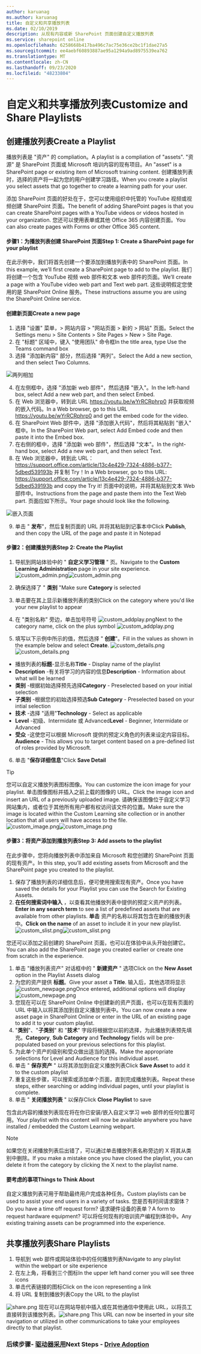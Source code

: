 ```yaml
---
author: karuanag
ms.author: karuanag
title: 自定义和共享播放列表
ms.date: 02/10/2019
description: 从现有内容或新 SharePoint 页面创建自定义播放列表
ms.service: sharepoint online
ms.openlocfilehash: 6258668b417ba496c7ac75e36ce2bc1f1dae27a5
ms.sourcegitcommit: ee4aebf60893887ae95a1294a9ad8975539ea762
ms.translationtype: MT
ms.contentlocale: zh-CN
ms.lasthandoff: 09/23/2020
ms.locfileid: "48233804"
---
```

# <a name="customize-and-share-playlists"></a><span data-ttu-id="3461d-103">自定义和共享播放列表</span><span class="sxs-lookup"><span data-stu-id="3461d-103">Customize and Share Playlists</span></span>

## <a name="create-a-playlist"></a><span data-ttu-id="3461d-104">创建播放列表</span><span class="sxs-lookup"><span data-stu-id="3461d-104">Create a Playlist</span></span>

<span data-ttu-id="3461d-105">播放列表是 "资产" 的 compliation。</span><span class="sxs-lookup"><span data-stu-id="3461d-105">A playlist is a compliation of "assets".</span></span> <span data-ttu-id="3461d-106">"资源" 是 SharePoint 页面或 Microsoft 培训内容的现有项目。</span><span class="sxs-lookup"><span data-stu-id="3461d-106">An "asset" is a SharePoint page or existing item of Microsoft training content.</span></span> <span data-ttu-id="3461d-107">创建播放列表时，选择的资产将一起为您的用户创建学习路径。</span><span class="sxs-lookup"><span data-stu-id="3461d-107">When you create a playlist you select assets that go together to create a learning path for your user.</span></span>  

<span data-ttu-id="3461d-108">添加 SharePoint 页面的好处在于，您可以使用组织中托管的 YouTube 视频或视频创建 SharePoint 页面。</span><span class="sxs-lookup"><span data-stu-id="3461d-108">The benefit of adding SharePoint pages is that you can create SharePoint pages with a YouTube videos or videos hosted in your organization.</span></span> <span data-ttu-id="3461d-109">您还可以使用表单或其他 Office 365 内容创建页面。</span><span class="sxs-lookup"><span data-stu-id="3461d-109">You can also create pages with Forms or other Office 365 content.</span></span>  

#### <a name="step-1-create-a-sharepoint-page-for-your-playlist"></a><span data-ttu-id="3461d-110">步骤1：为播放列表创建 SharePoint 页面</span><span class="sxs-lookup"><span data-stu-id="3461d-110">Step 1: Create a SharePoint page for your playlist</span></span>
<span data-ttu-id="3461d-111">在此示例中，我们将首先创建一个要添加到播放列表中的 SharePoint 页面。</span><span class="sxs-lookup"><span data-stu-id="3461d-111">In this example, we’ll first create a SharePoint page to add to the playlist.</span></span> <span data-ttu-id="3461d-112">我们将创建一个包含 YouTube 视频 web 部件和文本 web 部件的页面。</span><span class="sxs-lookup"><span data-stu-id="3461d-112">We’ll create a page with a YouTube video web part and Text web part.</span></span>  <span data-ttu-id="3461d-113">这些说明假定您使用的是 SharePoint Online 服务。</span><span class="sxs-lookup"><span data-stu-id="3461d-113">These instructions assume you are using the SharePoint Online service.</span></span> 

#### <a name="create-a-new-page"></a><span data-ttu-id="3461d-114">创建新页面</span><span class="sxs-lookup"><span data-stu-id="3461d-114">Create a new page</span></span>
1.  <span data-ttu-id="3461d-115">选择 "设置" 菜单，> 网站内容 > "网站页面 > 新的 > 网站" 页面。</span><span class="sxs-lookup"><span data-stu-id="3461d-115">Select the Settings menu > Site Contents > Site Pages > New > Site Page.</span></span>
2.  <span data-ttu-id="3461d-116">在 "标题" 区域中，键入 "使用团队" 命令框</span><span class="sxs-lookup"><span data-stu-id="3461d-116">In the title area, type Use the Teams command box</span></span>
3.  <span data-ttu-id="3461d-117">选择 "添加新内容" 部分，然后选择 "两列"。</span><span class="sxs-lookup"><span data-stu-id="3461d-117">Select the Add a new section, and then select Two Columns.</span></span>

![两列相加](media/clo365addtwocolumn.png)

4.  <span data-ttu-id="3461d-119">在左侧框中，选择 "添加新 web 部件"，然后选择 "嵌入"。</span><span class="sxs-lookup"><span data-stu-id="3461d-119">In the left-hand box, select Add a new web part, and then select Embed.</span></span> 
5.  <span data-ttu-id="3461d-120">在 Web 浏览器中，转到此 URL https://youtu.be/wYrRCRphrp0 并获取视频的嵌入代码。</span><span class="sxs-lookup"><span data-stu-id="3461d-120">In a Web browser, go to this URL https://youtu.be/wYrRCRphrp0 and get the embed code for the video.</span></span> 
6.  <span data-ttu-id="3461d-121">在 SharePoint Web 部件中，选择 "添加嵌入代码"，然后将其粘贴到 "嵌入" 框中。</span><span class="sxs-lookup"><span data-stu-id="3461d-121">In the SharePoint Web part, select Add Embed code and then paste it into the Embed box.</span></span> 
7.  <span data-ttu-id="3461d-122">在右侧的框中，选择 "添加新 web 部件"，然后选择 "文本"。</span><span class="sxs-lookup"><span data-stu-id="3461d-122">In the right-hand box, select Add a new web part, and then select Text.</span></span> 
8.  <span data-ttu-id="3461d-123">在 Web 浏览器中，转到此 URL： https://support.office.com/article/13c4e429-7324-4886-b377-5dbed539193b 并复制 Try！</span><span class="sxs-lookup"><span data-stu-id="3461d-123">In a Web browser, go to this URL: https://support.office.com/article/13c4e429-7324-4886-b377-5dbed539193b and copy the Try it!</span></span> <span data-ttu-id="3461d-124">页面中的说明，并将其粘贴到文本 Web 部件中。</span><span class="sxs-lookup"><span data-stu-id="3461d-124">Instructions from the page and paste them into the Text Web part.</span></span> <span data-ttu-id="3461d-125">页面应如下所示。</span><span class="sxs-lookup"><span data-stu-id="3461d-125">Your page should look like the following.</span></span> 

![嵌入页面](media/clo365teamscommandbox.png)

9.  <span data-ttu-id="3461d-127">单击 " **发布**"，然后复制页面的 URL 并将其粘贴到记事本中</span><span class="sxs-lookup"><span data-stu-id="3461d-127">Click **Publish**, and then copy the URL of the page and paste it in Notepad</span></span>

#### <a name="step-2-create-the-playlist"></a><span data-ttu-id="3461d-128">步骤2：创建播放列表</span><span class="sxs-lookup"><span data-stu-id="3461d-128">Step 2: Create the Playlist</span></span>

1. <span data-ttu-id="3461d-129">导航到网站体验中的 " **自定义学习管理** " 页。</span><span class="sxs-lookup"><span data-stu-id="3461d-129">Navigate to the **Custom Learning Administration** page in your site experience.</span></span>
<span data-ttu-id="3461d-130">![custom_admin.png](media/custom_admin.png)</span><span class="sxs-lookup"><span data-stu-id="3461d-130">![custom_admin.png](media/custom_admin.png)</span></span>
1. <span data-ttu-id="3461d-131">确保选择了 " **类别** "</span><span class="sxs-lookup"><span data-stu-id="3461d-131">Make sure **Category** is selected</span></span> 
1. <span data-ttu-id="3461d-132">单击要在其上显示新播放列表的类别</span><span class="sxs-lookup"><span data-stu-id="3461d-132">Click on the category where you'd like your new playlist to appear</span></span>
1. <span data-ttu-id="3461d-133">在 "类别名称" 旁边，单击加号符号 ![custom_addplay.png](media/custom_addplay.png)</span><span class="sxs-lookup"><span data-stu-id="3461d-133">Next to the category name, click on the plus symbol ![custom_addplay.png](media/custom_addplay.png)</span></span>

1. <span data-ttu-id="3461d-134">填写以下示例中所示的值，然后选择 " **创建**"。</span><span class="sxs-lookup"><span data-stu-id="3461d-134">Fill in the values as shown in the example below and select **Create**.</span></span> 
<span data-ttu-id="3461d-135">![custom_details.png](media/custom_details.png)</span><span class="sxs-lookup"><span data-stu-id="3461d-135">![custom_details.png](media/custom_details.png)</span></span>
- <span data-ttu-id="3461d-136">播放列表的**标题**-显示名称</span><span class="sxs-lookup"><span data-stu-id="3461d-136">**Title** - Display name of the playlist</span></span>
- <span data-ttu-id="3461d-137">**Description** -有关将学习的内容的信息</span><span class="sxs-lookup"><span data-stu-id="3461d-137">**Description** - Information about what will be learned</span></span>
- <span data-ttu-id="3461d-138">**类别** -根据初始选择预先选择</span><span class="sxs-lookup"><span data-stu-id="3461d-138">**Category** - Preselected based on your initial selection</span></span>
- <span data-ttu-id="3461d-139">**子类别** -根据您的初始选择预选</span><span class="sxs-lookup"><span data-stu-id="3461d-139">**Sub Category** - Preselected based on your intial selection</span></span>
- <span data-ttu-id="3461d-140">**技术** -选择 "适用"</span><span class="sxs-lookup"><span data-stu-id="3461d-140">**Technology** - Select as applicable</span></span>
- <span data-ttu-id="3461d-141">**Level** -初级、Intermidate 或 Advanced</span><span class="sxs-lookup"><span data-stu-id="3461d-141">**Level** - Beginner, Intermidate or Advanced</span></span>
- <span data-ttu-id="3461d-142">**受众** -这使您可以根据 Microsoft 提供的预定义角色的列表来设定内容目标。</span><span class="sxs-lookup"><span data-stu-id="3461d-142">**Audience** - This allows you to target content based on a pre-defined list of roles provided by Microsoft.</span></span>

6. <span data-ttu-id="3461d-143">单击 "**保存详细信息**"</span><span class="sxs-lookup"><span data-stu-id="3461d-143">Click **Save Detail**</span></span>

> [!TIP]
> <span data-ttu-id="3461d-144">您可以自定义播放列表图标图像。</span><span class="sxs-lookup"><span data-stu-id="3461d-144">You can customize the icon image for your playlist.</span></span>  <span data-ttu-id="3461d-145">单击图像图标并插入之前上载的图像的 URL。</span><span class="sxs-lookup"><span data-stu-id="3461d-145">Click the image icon and insert an URL of a previously uploaded image.</span></span>  <span data-ttu-id="3461d-146">请确保该图像位于自定义学习网站集内，或者位于其他所有用户都有权访问该文件的位置。</span><span class="sxs-lookup"><span data-stu-id="3461d-146">Make sure the image is located within the Custom Learning site collection or in another location that all users will have access to the file.</span></span>  
<span data-ttu-id="3461d-147">![custom_image.png](media/custom_image.png)</span><span class="sxs-lookup"><span data-stu-id="3461d-147">![custom_image.png](media/custom_image.png)</span></span>

#### <a name="step-3-add-assets-to-the-playlist"></a><span data-ttu-id="3461d-148">步骤3：将资产添加到播放列表</span><span class="sxs-lookup"><span data-stu-id="3461d-148">Step 3: Add assets to the playlist</span></span>
<span data-ttu-id="3461d-149">在此步骤中，您将向播放列表中添加来自 Microsoft 和您创建的 SharePoint 页面的现有资产。</span><span class="sxs-lookup"><span data-stu-id="3461d-149">In this step, you’ll add existing assets from Microsoft and the SharePoint page you created to the playlist.</span></span> 

1. <span data-ttu-id="3461d-150">保存了播放列表的详细信息后，便可使用搜索现有资产。</span><span class="sxs-lookup"><span data-stu-id="3461d-150">Once you have saved the details for your Playlist you can use the Search for Existing Assets.</span></span>
1. <span data-ttu-id="3461d-151">**在任何搜索词中输入** ，以查看其他播放列表中提供的预定义资产的列表。</span><span class="sxs-lookup"><span data-stu-id="3461d-151">**Enter in any search term** to see a list of predefined assets that are available from other playlists.</span></span> <span data-ttu-id="3461d-152">**单击** 资产的名称以将其包含在新的播放列表中。</span><span class="sxs-lookup"><span data-stu-id="3461d-152">**Click on the name** of an asset to include it in your new playlist.</span></span>
<span data-ttu-id="3461d-153">![custom_slist.png](media/custom_slist.png)</span><span class="sxs-lookup"><span data-stu-id="3461d-153">![custom_slist.png](media/custom_slist.png)</span></span>

<span data-ttu-id="3461d-154">您还可以添加之前创建的 SharePoint 页面，也可以在体验中从头开始创建它。</span><span class="sxs-lookup"><span data-stu-id="3461d-154">You can also add the SharePoint page you created earlier or create one from scratch in the experience.</span></span>

1. <span data-ttu-id="3461d-155">单击 "播放列表资产" 对话框中的 " **新建资产** " 选项</span><span class="sxs-lookup"><span data-stu-id="3461d-155">Click on the **New Asset** option in the Playlist Assets dialog</span></span>
1. <span data-ttu-id="3461d-156">为您的资产提供 **标题**。</span><span class="sxs-lookup"><span data-stu-id="3461d-156">Give your asset a **Title**.</span></span> <span data-ttu-id="3461d-157">输入后，其他选项将显示 ![custom_newpage.png](media/custom_newpage.png)</span><span class="sxs-lookup"><span data-stu-id="3461d-157">Once entered, additional options will display ![custom_newpage.png](media/custom_newpage.png)</span></span>
1. <span data-ttu-id="3461d-158">您现在可以在 SharePoint Online 中创建新的资产页面，也可以在现有页面的 URL 中输入以将其添加到自定义播放列表中。</span><span class="sxs-lookup"><span data-stu-id="3461d-158">You can now create a new asset page in SharePoint Online or enter in the URL of an existing page to add it to your custom playlist.</span></span> 
1. <span data-ttu-id="3461d-159">"**类别**"、"**子类别**" 和 "**技术**" 字段将根据您以前的选择，为此播放列表预先填充。</span><span class="sxs-lookup"><span data-stu-id="3461d-159">**Category**, **Sub Category** and **Technology** fields will be pre-populated based on your previous selections for this playlist.</span></span>
1. <span data-ttu-id="3461d-160">为此单个资产的级别和受众做出适当的选择。</span><span class="sxs-lookup"><span data-stu-id="3461d-160">Make the appropriate selections for Level and Audience for this individual asset.</span></span>  
1. <span data-ttu-id="3461d-161">单击 " **保存资产** " 以将其添加到自定义播放列表</span><span class="sxs-lookup"><span data-stu-id="3461d-161">Click **Save Asset** to add it to the custom playlist</span></span>
1. <span data-ttu-id="3461d-162">重复这些步骤，可以搜索或添加单个页面，直到完成播放列表。</span><span class="sxs-lookup"><span data-stu-id="3461d-162">Repeat these steps, either searching or adding individual pages, until your playlist is complete.</span></span> 
1. <span data-ttu-id="3461d-163">单击 " **关闭播放列表** " 以保存</span><span class="sxs-lookup"><span data-stu-id="3461d-163">Click **Close Playlist** to save</span></span>

<span data-ttu-id="3461d-164">包含此内容的播放列表现在将在你已安装/嵌入自定义学习 web 部件的任何位置可用。</span><span class="sxs-lookup"><span data-stu-id="3461d-164">Your playlist with this content will now be available anywhere you have installed / embedded the Custom Learning webpart.</span></span> 

> [!NOTE]
> <span data-ttu-id="3461d-165">如果您在关闭播放列表后出错了，可以通过单击播放列表名称旁边的 X 将其从类别中删除。</span><span class="sxs-lookup"><span data-stu-id="3461d-165">If you make a mistake once you have closed the playlist, you can delete it from the category by clicking the X next to the playlist name.</span></span>  

#### <a name="things-to-think-about"></a><span data-ttu-id="3461d-166">要考虑的事项</span><span class="sxs-lookup"><span data-stu-id="3461d-166">Things to Think About</span></span>

<span data-ttu-id="3461d-167">自定义播放列表可用于帮助最终用户完成各种任务。</span><span class="sxs-lookup"><span data-stu-id="3461d-167">Custom playlists can be used to assist your end users in a variety of tasks.</span></span>  <span data-ttu-id="3461d-168">您是否有时间请求窗体？</span><span class="sxs-lookup"><span data-stu-id="3461d-168">Do you have a time off request form?</span></span>  <span data-ttu-id="3461d-169">请求硬件设备的表单？</span><span class="sxs-lookup"><span data-stu-id="3461d-169">A form to request hardware equipment?</span></span>  <span data-ttu-id="3461d-170">可以将任何现有的培训资产编程到体验中。</span><span class="sxs-lookup"><span data-stu-id="3461d-170">Any existing training assets can be programmed into the experience.</span></span>  

## <a name="share-playlists"></a><span data-ttu-id="3461d-171">共享播放列表</span><span class="sxs-lookup"><span data-stu-id="3461d-171">Share Playlists</span></span>

1. <span data-ttu-id="3461d-172">导航到 web 部件或网站体验中的任何播放列表</span><span class="sxs-lookup"><span data-stu-id="3461d-172">Navigate to any playlist within the webpart or site experience</span></span>
1. <span data-ttu-id="3461d-173">在左上角，将看到三个图标</span><span class="sxs-lookup"><span data-stu-id="3461d-173">In the upper left hand corner you will see three icons</span></span>
1. <span data-ttu-id="3461d-174">单击代表链接的图标</span><span class="sxs-lookup"><span data-stu-id="3461d-174">Click on the icon representing a link</span></span>
1. <span data-ttu-id="3461d-175">将 URL 复制到播放列表</span><span class="sxs-lookup"><span data-stu-id="3461d-175">Copy the URL to the playlist</span></span>

<span data-ttu-id="3461d-176">![share.png](media/share.png) 现在可以在网站导航中插入或在其他通信中使用此 URL，以将员工直接转到该播放列表。</span><span class="sxs-lookup"><span data-stu-id="3461d-176">![share.png](media/share.png) This URL can now be inserted in your site navigation or utilized in other communications to take your employees directly to that playlist.</span></span> 

### <a name="next-steps---drive-adoption"></a><span data-ttu-id="3461d-177">后续步骤- [驱动器采用](driveadoption.md)</span><span class="sxs-lookup"><span data-stu-id="3461d-177">Next Steps - [Drive Adoption](driveadoption.md)</span></span>
